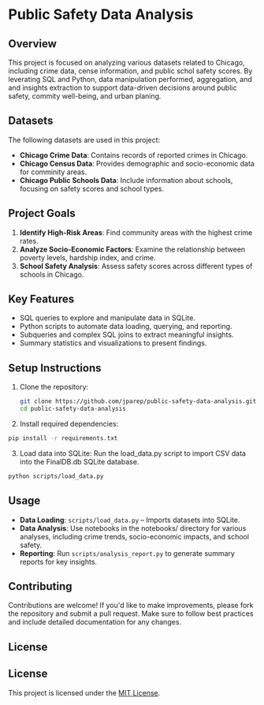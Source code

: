 # Public Safety Data Analysis

## Overview
This project is focused on analyzing various datasets related to Chicago, including crime data, cense information, and public schol safety scores. By leverating  SQL and Python, data manipulation performed, aggregation, and and insights extraction to support data-driven decisions around public safety, commity well-being, and urban planing.


## Datasets
The following datasets are used in this project:
- **Chicago Crime Data**: Contains records of reported crimes in Chicago.
- **Chicago Census Data**: Provides demographic and socio-economic data for comminity areas.
- **Chicago Public Schools Data**: Include information about schools, focusing on safety scores and school types.


## Project Goals
1. **Identify High-Risk Areas**: Find community areas with the highest crime rates.
2. **Analyze Socio-Economic Factors**: Examine the relationship between poverty levels, hardship index, and crime.
3. **School Safety Analysis**: Assess safety scores across different types of schools in Chicago.

## Key Features
- SQL queries to explore and manipulate data in SQLite.
- Python scripts to automate data loading, querying, and reporting.
- Subqueries and complex SQL joins to extract meaningful insights.
- Summary statistics and visualizations to present findings.

## Setup Instructions
1. Clone the repository:
   ```bash
   git clone https://github.com/jparep/public-safety-data-analysis.git
   cd public-safety-data-analysis
   ```

2. Install required dependencies:
```bash
pip install -r requirements.txt
```

3. Load data into SQLite: Run the load_data.py script to import CSV data into the FinalDB.db SQLite database.
```bash
python scripts/load_data.py
```


## Usage

- **Data Loading**: `scripts/load_data.py` – Imports datasets into SQLite.
- **Data Analysis**: Use notebooks in the notebooks/ directory for various analyses, including crime trends, socio-economic impacts, and school safety.
- **Reporting**: Run `scripts/analysis_report.py` to generate summary reports for key insights.


## Contributing

Contributions are welcome! If you'd like to make improvements, please fork the repository and submit a pull request. Make sure to follow best practices and include detailed documentation for any changes.


## License
## License
This project is licensed under the [MIT License](https://opensource.org/licenses/MIT).